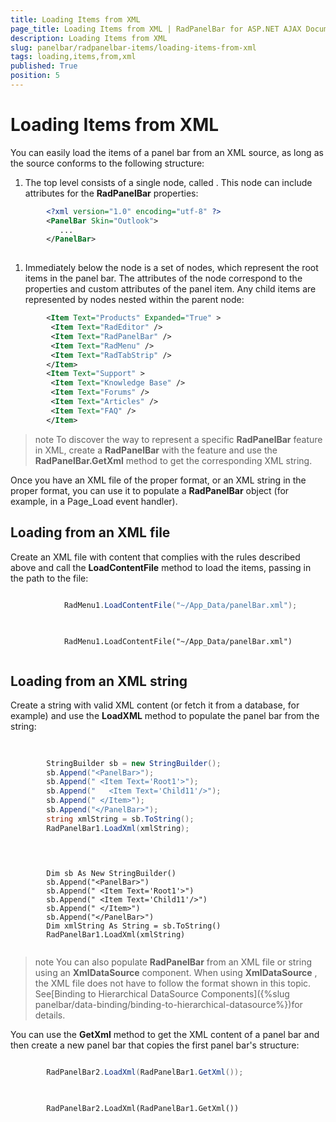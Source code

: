 ```yaml
---
title: Loading Items from XML
page_title: Loading Items from XML | RadPanelBar for ASP.NET AJAX Documentation
description: Loading Items from XML
slug: panelbar/radpanelbar-items/loading-items-from-xml
tags: loading,items,from,xml
published: True
position: 5
---
```


# Loading Items from XML



You can easily load the items of a panel bar from an XML source, as long as the source conforms to the following structure:

1. The top level consists of a single node, called <PanelBar>. This node can include attributes for the **RadPanelBar** properties:

````XML
	    <?xml version="1.0" encoding="utf-8" ?>
	    <PanelBar Skin="Outlook">
	       ...
	    </PanelBar>
	
````



1. Immediately below the <PanelBar> node is a set of <Item> nodes, which represent the root items in the panel bar. The attributes of the <Item> node correspond to the properties and custom attributes of the panel item. Any child items are represented by <Item> nodes nested within the parent <Item> node:

````XML
	    <Item Text="Products" Expanded="True" >
	     <Item Text="RadEditor" />
	     <Item Text="RadPanelBar" />
	     <Item Text="RadMenu" />
	     <Item Text="RadTabStrip" />
	    </Item>
	    <Item Text="Support" >
	     <Item Text="Knowledge Base" />
	     <Item Text="Forums" />
	     <Item Text="Articles" />
	     <Item Text="FAQ" />
	    </Item> 
````



>note To discover the way to represent a specific **RadPanelBar** feature in XML, create a **RadPanelBar** with the feature and use the **RadPanelBar.GetXml** method to get the corresponding XML string.
>


Once you have an XML file of the proper format, or an XML string in the proper format, you can use it to populate a **RadPanelBar** object (for example, in a Page_Load event handler).

## Loading from an XML file

Create an XML file with content that complies with the rules described above and call the **LoadContentFile** method to load the items, passing in the path to the file:



````C#
	     
			RadMenu1.LoadContentFile("~/App_Data/panelBar.xml");
				
````
````VB.NET
	
			RadMenu1.LoadContentFile("~/App_Data/panelBar.xml")
	
````


## Loading from an XML string

Create a string with valid XML content (or fetch it from a database, for example) and use the **LoadXML** method to populate the panel bar from the string:



````C#
	     
	
	    StringBuilder sb = new StringBuilder();
	    sb.Append("<PanelBar>");
	    sb.Append(" <Item Text='Root1'>");
	    sb.Append("   <Item Text='Child11'/>");
	    sb.Append(" </Item>");
	    sb.Append("</PanelBar>");
	    string xmlString = sb.ToString();
	    RadPanelBar1.LoadXml(xmlString);
				
````
````VB.NET
	
	
	    Dim sb As New StringBuilder()
	    sb.Append("<PanelBar>")
	    sb.Append(" <Item Text='Root1'>")
	    sb.Append(" <Item Text='Child11'/>")
	    sb.Append(" </Item>")
	    sb.Append("</PanelBar>")
	    Dim xmlString As String = sb.ToString()
	    RadPanelBar1.LoadXml(xmlString)
	
````


>note You can also populate **RadPanelBar** from an XML file or string using an **XmlDataSource** component. When using **XmlDataSource** , the XML file does not have to follow the format shown in this topic. See[Binding to Hierarchical DataSource Components]({%slug panelbar/data-binding/binding-to-hierarchical-datasource%})for details.
>


You can use the **GetXml** method to get the XML content of a panel bar and then create a new panel bar that copies the first panel bar's structure:





````C#
	     
		RadPanelBar2.LoadXml(RadPanelBar1.GetXml());
				
````
````VB.NET
	
		RadPanelBar2.LoadXml(RadPanelBar1.GetXml()) 
	
````

